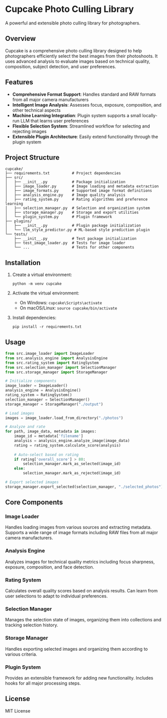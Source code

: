# Cupcake Photo Culling Library

A powerful and extensible photo culling library for photographers.

## Overview

Cupcake is a comprehensive photo culling library designed to help photographers efficiently select the best images from their photoshoots. It uses advanced analysis to evaluate images based on technical quality, composition, subject detection, and user preferences.

## Features

- **Comprehensive Format Support**: Handles standard and RAW formats from all major camera manufacturers
- **Intelligent Image Analysis**: Assesses focus, exposure, composition, and other technical aspects
- **Machine Learning Integration**: Plugin system supports a small locally-run LLM that learns user preferences
- **Flexible Selection System**: Streamlined workflow for selecting and rejecting images
- **Extensible Plugin Architecture**: Easily extend functionality through the plugin system

## Project Structure

```
cupcake/
├── requirements.txt          # Project dependencies
├── src/
│   ├── __init__.py           # Package initialization
│   ├── image_loader.py       # Image loading and metadata extraction
│   ├── image_formats.py      # Supported image format definitions
│   ├── analysis_engine.py    # Image quality analysis
│   ├── rating_system.py      # Rating algorithms and preference learning
│   ├── selection_manager.py  # Selection and organization system
│   ├── storage_manager.py    # Storage and export utilities
│   └── plugin_system.py      # Plugin framework
├── plugins/
│   ├── __init__.py           # Plugin package initialization
│   └── llm_style_predictor.py # ML-based style prediction plugin
└── tests/
    ├── __init__.py           # Test package initialization
    ├── test_image_loader.py  # Tests for image loader
    └── ...                   # Tests for other components
```

## Installation

1. Create a virtual environment:
   ```
   python -m venv cupcake
   ```

2. Activate the virtual environment:
   - On Windows: `cupcake\Scripts\activate`
   - On macOS/Linux: `source cupcake/bin/activate`

3. Install dependencies:
   ```
   pip install -r requirements.txt
   ```

## Usage

```python
from src.image_loader import ImageLoader
from src.analysis_engine import AnalysisEngine
from src.rating_system import RatingSystem
from src.selection_manager import SelectionManager
from src.storage_manager import StorageManager

# Initialize components
image_loader = ImageLoader()
analysis_engine = AnalysisEngine()
rating_system = RatingSystem()
selection_manager = SelectionManager()
storage_manager = StorageManager("./output")

# Load images
images = image_loader.load_from_directory("./photos")

# Analyze and rate
for path, image_data, metadata in images:
    image_id = metadata['filename']
    analysis = analysis_engine.analyze_image(image_data)
    rating = rating_system.calculate_score(analysis)
    
    # Auto-select based on rating
    if rating['overall_score'] > 80:
        selection_manager.mark_as_selected(image_id)
    else:
        selection_manager.mark_as_rejected(image_id)

# Export selected images
storage_manager.export_selected(selection_manager, "./selected_photos")
```

## Core Components

### Image Loader
Handles loading images from various sources and extracting metadata. Supports a wide range of image formats including RAW files from all major camera manufacturers.

### Analysis Engine
Analyzes images for technical quality metrics including focus sharpness, exposure, composition, and face detection.

### Rating System
Calculates overall quality scores based on analysis results. Can learn from user selections to adapt to individual preferences.

### Selection Manager
Manages the selection state of images, organizing them into collections and tracking selection history.

### Storage Manager
Handles exporting selected images and organizing them according to various criteria.

### Plugin System
Provides an extensible framework for adding new functionality. Includes hooks for all major processing steps.

## License

MIT License